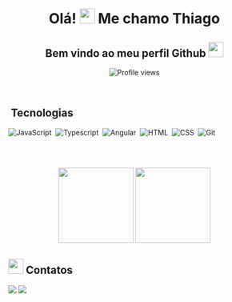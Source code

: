 <h1 align="center">Olá! <img src="https://raw.githubusercontent.com/kaueMarques/kaueMarques/master/hi.gif" height="30px"> Me chamo Thiago</h1>
<h2 align="center">Bem vindo ao meu perfil Github <img src="https://emojipedia-us.s3.amazonaws.com/source/noto-emoji-animations/344/rocket_1f680.gif" height="30px"></h2>
<p align="center"> <img src="https://komarev.com/ghpvc/?username=Thiago-santos-sousa&color=red" alt="Profile views" /> </p>

<br>

##  &nbsp;Tecnologias

![JavaScript](https://img.shields.io/badge/JavaScript-323330?style=for-the-badge&logo=javascript&logoColor=F7DF1E)&nbsp;
![Typescript](https://img.shields.io/badge/TypeScript-007ACC?style=for-the-badge&logo=typescript&logoColor=white)&nbsp;
![Angular](https://img.shields.io/badge/Angular-DD0031?style=for-the-badge&logo=angular&logoColor=white)&nbsp;
![HTML](https://img.shields.io/badge/HTML5-E34F26?style=for-the-badge&logo=html5&logoColor=white)&nbsp;
![CSS](https://img.shields.io/badge/CSS3-1572B6?style=for-the-badge&logo=css3&logoColor=white)&nbsp;
![Git](https://img.shields.io/badge/GIT-E44C30?style=for-the-badge&logo=git&logoColor=white)&nbsp;

<br><br>

<div align="center">
  <img height="150em" src="https://github-readme-stats.vercel.app/api?username=Thiago-santos-S&show_icons=true&theme=github_dark"/>
  <img height="150em" src="https://github-readme-stats.vercel.app/api/top-langs/?username=Thiago-santos-S&layout=compact&langs_count=7&theme=github_dark"/>
</div>

<h2 align="left"><img src="https://emojipedia-us.s3.amazonaws.com/source/microsoft-teams/337/handshake_1f91d.png" height="30px"> Contatos </h2>

<div>
  <a href="https://instagram.com/thiago_s.s" target="_blank"><img src="https://img.shields.io/badge/-Instagram-%23E4405F?style=for-the-badge&logo=instagram&logoColor=white" target="_blank"></a>
  <a href="https://www.linkedin.com/in/" target="_blank"><img src="https://img.shields.io/badge/-LinkedIn-%230077B5?style=for-the-badge&logo=linkedin&logoColor=white" target="_blank"></a>   
</div>
